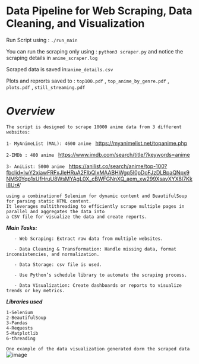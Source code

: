 # Data Pipeline for Web Scraping, Data Cleaning, and Visualization



Run Script using : ```./run_main```

You can run the scraping only using : ```python3 scraper.py``` and notice the scraping details in ```anime_scraper.log```

Scraped data is saved in:```anime_details.csv```
 
Plots and reprorts saved to : ```top100.pdf``` , ```top_anime_by_genre.pdf```  , ```plots.pdf``` , ```still_streaming.pdf```



# ***Overview***

```
The script is designed to scrape 10000 anime data from 3 different websites:
```

```1- MyAnimeList (MAL): 4600 anime ``` https://myanimelist.net/topanime.php

```2-IMDb : 400 anime ``` https://www.imdb.com/search/title/?keywords=anime

```3- AniList: 5000 anime ``` https://anilist.co/search/anime/top-100?fbclid=IwY2xjawFRFxJleHRuA2FlbQIxMAABHWgq5I0pDoFJzDLBpaQNpx9NMS0Yqp1xUfHruU8WsMYAgL0X_cBWFGNnXQ_aem_xw299XsavXYX8I7Kki8UrA'

 ```
using a combinationof Selenium for dynamic content and BeautifulSoup  for parsing static HTML content.
It leverages multithreading to efficiently scrape multiple pages in parallel and aggregates the data into
 a CSV file for visualize the data and create reports.

```

***Main Tasks:***
```
   - Web Scraping: Extract raw data from multiple websites.

   - Data Cleaning & Transformation: Handle missing data, format inconsistencies, and normalization.

   - Data Storage: csv file is used.

   - Use Python’s schedule library to automate the scraping process.

   - Data Visualization: Create dashboards or reports to visualize trends or key metrics.
```

***Libraries used***
``` 
1-Selenium 
2-BeautifulSoup 
3-Pandas 
4-Requests
5-Matplotlib
6-threading

````


```One example of the data visualization generated dorm the scraped data  ```
![image](https://github.com/user-attachments/assets/cf7ee460-ddf7-4964-816c-431d128ff833)


